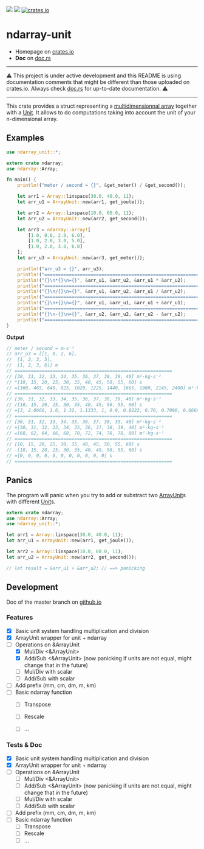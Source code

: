 ![](https://github.com/politinsa/ndarray-unit/workflows/Build/badge.svg)
![](https://github.com/politinsa/ndarray-unit/workflows/Tests/badge.svg)
[![crates.io](https://meritbadge.herokuapp.com/ndarray-unit)](https://crates.io/crates/ndarray-unit)

# ndarray-unit

* Homepage on [crates.io](https://crates.io/crates/ndarray-unit)
* **Doc** on [doc.rs](https://docs.rs/ndarray-unit/)  

-----

:warning: This project is under active development and this README is using
documentation comments that might be different than those uploaded on crates.io.
Always check [doc.rs](https://docs.rs/ndarray-unit/) for up-to-date
documentation. :warning:  

-----

This crate provides a struct representing a [multidimensionnal array](https://docs.rs/ndarray/) together with a [Unit](struct.Unit.html).
It allows to do computations taking into account the unit of your n-dimensional array.

## Examples

```rust
use ndarray_unit::*;

extern crate ndarray;
use ndarray::Array;

fn main() {
    println!("meter / second = {}", &get_meter() / &get_second());

    let arr1 = Array::linspace(30.0, 40.0, 11);
    let arr_u1 = ArrayUnit::new(arr1, get_joule());

    let arr2 = Array::linspace(10.0, 60.0, 11);
    let arr_u2 = ArrayUnit::new(arr2, get_second());

    let arr3 = ndarray::array![
        [1.0, 0.0, 2.0, 6.0],
        [1.0, 2.0, 3.0, 5.0],
        [1.0, 2.0, 3.0, 6.0]
    ];
    let arr_u3 = ArrayUnit::new(arr3, get_meter());

    println!("arr_u3 = {}", arr_u3);
    println!("==========================================================");
    println!("{}\n*{}\n={}", &arr_u1, &arr_u2, &arr_u1 * &arr_u2);
    println!("==========================================================");
    println!("{}\n/{}\n={}", &arr_u1, &arr_u2, &arr_u1 / &arr_u2);
    println!("==========================================================");
    println!("{}\n+{}\n={}", &arr_u1, &arr_u1, &arr_u1 + &arr_u1);
    println!("==========================================================");
    println!("{}\n-{}\n={}", &arr_u2, &arr_u2, &arr_u2 - &arr_u2);
    println!("==========================================================");
}
```
**Output**
```rust
// meter / second = m·s⁻¹
// arr_u3 = [[1, 0, 2, 6],
//  [1, 2, 3, 5],
//  [1, 2, 3, 6]] m
// ==========================================================
// [30, 31, 32, 33, 34, 35, 36, 37, 38, 39, 40] m²·kg·s⁻²
// *[10, 15, 20, 25, 30, 35, 40, 45, 50, 55, 60] s
// =[300, 465, 640, 825, 1020, 1225, 1440, 1665, 1900, 2145, 2400] m²·kg·s⁻¹
// ==========================================================
// [30, 31, 32, 33, 34, 35, 36, 37, 38, 39, 40] m²·kg·s⁻²
// /[10, 15, 20, 25, 30, 35, 40, 45, 50, 55, 60] s
// =[3, 2.0666, 1.6, 1.32, 1.1333, 1, 0.9, 0.8222, 0.76, 0.7090, 0.6666] m²·kg·s⁻³
// ==========================================================
// [30, 31, 32, 33, 34, 35, 36, 37, 38, 39, 40] m²·kg·s⁻²
// +[30, 31, 32, 33, 34, 35, 36, 37, 38, 39, 40] m²·kg·s⁻²
// =[60, 62, 64, 66, 68, 70, 72, 74, 76, 78, 80] m²·kg·s⁻²
// ==========================================================
// [10, 15, 20, 25, 30, 35, 40, 45, 50, 55, 60] s
// -[10, 15, 20, 25, 30, 35, 40, 45, 50, 55, 60] s
// =[0, 0, 0, 0, 0, 0, 0, 0, 0, 0, 0] s
// ==========================================================
```

## Panics
The program will panic when you try to add or substract two [ArrayUnit](struct.ArrayUnit.html)s with different [Unit](struct.Unit.html)s.
```rust
extern crate ndarray;
use ndarray::Array;
use ndarray_unit::*;

let arr1 = Array::linspace(30.0, 40.0, 11);
let arr_u1 = ArrayUnit::new(arr1, get_joule());

let arr2 = Array::linspace(10.0, 60.0, 11);
let arr_u2 = ArrayUnit::new(arr2, get_second());

// let result = &arr_u1 + &arr_u2; // ==> panicking
```


## Development
Doc of the master branch on [github.io](https://politinsa.github.io/ndarray-unit/)

### Features

- [x] Basic unit system handling multiplication and division
- [x] ArrayUnit wrapper for unit + ndarray
- [ ] Operations on &ArrayUnit
     - [x] Mul/Div <&ArrayUnit>
     - [x] Add/Sub <&ArrayUnit> (now panicking if units are not equal, might change that in the future)
     - [ ] Mul/Div with scalar
     - [ ] Add/Sub with scalar
- [ ] Add prefix (mm, cm, dm, m, km)
- [ ] Basic ndarray function
     - [ ] Transpose
     - [ ] Rescale
     - [ ] ...



### Tests & Doc
- [x] Basic unit system handling multiplication and division
- [x] ArrayUnit wrapper for unit + ndarray
- [ ] Operations on &ArrayUnit
     - [ ] Mul/Div <&ArrayUnit>
     - [ ] Add/Sub <&ArrayUnit> (now panicking if units are not equal, might change that in the future)
     - [ ] Mul/Div with scalar
     - [ ] Add/Sub with scalar
- [ ] Add prefix (mm, cm, dm, m, km)
- [ ] Basic ndarray function
     - [ ] Transpose
     - [ ] Rescale
     - [ ] ...
